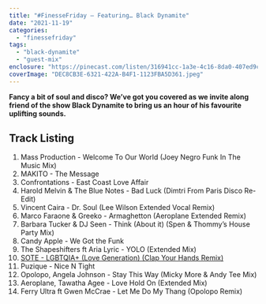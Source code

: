 ```yaml
---
title: "#FinesseFriday – Featuring… Black Dynamite"
date: "2021-11-19"
categories: 
  - "finessefriday"
tags: 
  - "black-dynamite"
  - "guest-mix"
enclosure: "https://pinecast.com/listen/316941cc-1a3e-4c16-8da0-407ed9c0de1c.mp3 148579541 audio/mpeg "
coverImage: "DEC8CB3E-6321-422A-B4F1-1123FBA5D361.jpeg"
---
```


**Fancy a bit of soul and disco? We’ve got you covered as we invite along friend of the show Black Dynamite to bring us an hour of his favourite uplifting sounds.**

## Track Listing

1. Mass Production - Welcome To Our World (Joey Negro Funk In The Music Mix)
2. MAKITO - The Message
3. Confrontations - East Coast Love Affair
4. Harold Melvin & The Blue Notes - Bad Luck (Dimtri From Paris Disco Re-Edit)
5. Vincent Caira - Dr. Soul (Lee Wilson Extended Vocal Remix)
6. Marco Faraone & Greeko - Armaghetton (Aeroplane Extended Remix)
7. Barbara Tucker & DJ Seen - Think (About it) (Spen & Thommy’s House Party Mix)
8. Candy Apple - We Got the Funk
9. The Shapeshifters ft Aria Lyric - YOLO (Extended Mix)
10. [SOTE - LGBTQIA+ (Love Generation) (Clap Your Hands Remix)](https://www.beatport.com/release/lgbtqia-love-generation/3473567)
11. Puzique - Nice N Tight
12. Opolopo, Angela Johnson - Stay This Way (Micky More & Andy Tee Mix)
13. Aeroplane, Tawatha Agee - Love Hold On (Extended Mix)
14. Ferry Ultra ft Gwen McCrae - Let Me Do My Thang (Opolopo Remix)
